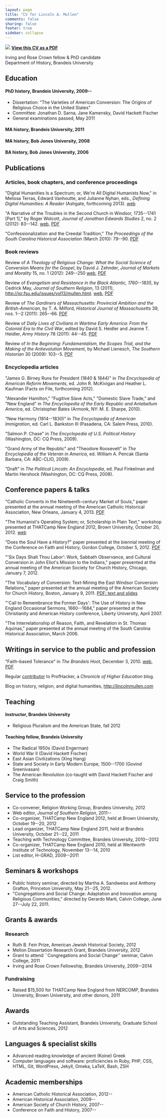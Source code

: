 ```yaml
---
layout: page
title: "CV for Lincoln A. Mullen"
comments: false
sharing: false
footer: true
sidebar: collapse
---
```


<img src="{{root_url}}/images/pdf.gif" style="border:0;" /> **[View this CV as a PDF]({{root_url}}/docs/Mullen-cv.pdf)** 

Irving and Rose Crown fellow \& PhD candidate  
Department of History, Brandeis University  

## Education

#### PhD history, Brandeis University, 2009--

+ Dissertation: "The Varieties of American Conversion: The Origins of 
Religious Choice in the United States"
+ Committee:  Jonathan D. Sarna, Jane Kamensky, David Hackett 
Fischer
+ General examinations passed, May 2011

#### MA history, Brandeis University, 2011

#### MA history, Bob Jones University, 2008

#### BA history, Bob Jones University, 2006

## Publications

### Articles, book chapters, and conference proceedings

"Digital Humanities Is a Spectrum; or, We're All Digital Humanists Now," 
in Melissa Terras, Edward Vanhoutte, and Julianne Nyhan, eds., *Defining 
Digital Humanities: A Reader* (Ashgate, forthcoming 2013).
[web]({{root_url}}/blog/digital-humanities-is-a-spectrum/)

"A Narrative of the Troubles in the Second Church in
Windsor, 1735--1741 [Part 1]," by Roger Wolcott, *Journal of Jonathan
Edwards Studies* 2, no. 2 (2012): 83--142.
[web](http://jestudies.yale.edu/index.php/journal/issue/view/19/showToc),
[PDF]({{root_url}}/docs/mullen.wolcott-narrative.pdf)

"Confessionalization and the Creedal Tradition," *The Proceedings of the
South Carolina Historical Association* (March 2010): 79--90.
[PDF]({{root_url}}/docs/confessionalization.pdf)

### Book reviews

Review of *A Theology of Religious Change: What the Social Science of
Conversion Means for the Gospel*, by David J. Zehnder, *Journal of
Markets and Morality* 15, no. 1 (2012): 249--250
[web]({{root_url}}/blog/theology-of-religious-change/),
[PDF]({{root_url}}/docs/reviewzehnder.pdf)

Review of *Evangelism and Resistance in the Black Atlantic, 1760--1835*,
by Cedrick May, *Journal of Southern Religion*, 13 (2011),
<http://jsr.fsu.edu/issues/vol13/mullen.html>.
[web](http://jsr.fsu.edu/issues/vol13/mullen.html),
[PDF]({{root_url}}docs/reviewmay.pdf)

Review of *The Gardiners of Massachusetts: Provincial Ambition and the
British-American*, by T. A. Milford, *Historical Journal of
Massachusetts* 39, nos. 1--2 (2011): 265--66.
[PDF]({{root_url}}/docs/reviewgardiners.pdf)

Review of *Daily Lives of Civilians in Wartime Early America: From the
Colonial Era to the Civil War*, edited by David S. Heidler and Jeanne T.
Heidler, *Army History* 78 (2011): 44--45.
[PDF]({{root_url}}docs/reviewdailylives.pdf)

Review of *In the Beginning: Fundamentalism, the Scopes Trial, and the
Making of the Antievolution Movement*, by Michael Lienesch, *The
Southern Historian* 30 (2009): 103--5.
[PDF]({{root_url}}/docs/reviewinthebeginning.pdf)

### Encyclopedia articles

"James G. Birney Runs for President (1840 & 1844)" in *The Encyclopedia
of American Reform Movements*, ed. John R. McKivigan and Heather L.
Kaufman (Facts on File, forthcoming 2012).

"Alexander Hamilton," "Fugitive Slave Acts," "Domestic Slave Trade," and
"New England" in *The Encyclopedia of the Early Republic and Antebellum
America*, ed. Christopher Bates (Armonk, NY: M. E. Sharpe, 2010).

"New Harmony (1814--1830)" in *The Encyclopedia of American
Immigration*, ed. Carl L. Bankston III (Pasadena, CA: Salem Press,
2010).

"Salmon P. Chase" in *The Encyclopedia of U.S. Political History*
(Washington, DC: CQ Press, 2009).

"Grand Army of the Republic" and "Theodore Roosevelt" in *The
Encyclopedia of the Veteran in America*, ed. William A. Pencak (Santa
Barbara, CA: ABC-CLIO, 2009).

"Draft" in *The Political Lincoln: An Encyclopedia*, ed. Paul Finkelman
and Martin Hershock (Washington, DC: CQ Press, 2008).

## Conference papers \& talks

"Catholic Converts in the Nineteenth-century Market of Souls," paper 
presented at the annual meeting of the American Catholic Historical 
Association, New Orleans, January 4, 2013.
[PDF]({{root_url}}/docs/Mullen.acha.2013.md.pdf)

"The Humanist's Operating System; or, Scholarship in Plain Text," 
workshop presented at THATCamp New England 2012, Brown University, 
October 20, 2012.
[web]({{root_url}}/blog/scholarship-in-plain-text/)

"Does the Soul Have a History?" paper presented at the biennial meeting 
of the Conference on Faith and History, Gordon College, October 5, 2012.
[PDF]({{root_url}}/docs/mullen.does-the-soul-have-a-history.pdf)

"'Six Days Shalt Thou Labor': Work, Sabbath Observance, and Cultural 
Conversion in John Eliot's Mission to the Indians," paper presented at 
the annual meeting of the American Society for Church History, Chicago, 
January 7, 2012.

<!--
Conference participant, THATCamp [The Humanities and Technology Camp]
AHA 2012, American Historical Association, January 5, 2012.\
-->

<!--
Conference organizer and participant, THATCamp [The Humanities and
Technology Camp] New England 2011, Brandeis University, October 21--22,
2011.
-->

"The Vocabulary of Conversion: Text-Mining the East Windsor Conversion
Relations," paper presented at the annual meeting of the American
Society for Church History, Boston, January 9, 2011.
[PDF: text and slides]({{root_url}}/docs/Mullen.Vocabulary-of-Conversion.pdf)

<!--
Conference organizer and participant, THATCamp [The Humanities and
Technology Camp] New England 2010, Wentworth Institute of Technology,
November 13--14, 2010.
-->

<!--
Conference participant, THATCamp [The Humanities and Technology Camp]
2010, George Mason University, May 22--23, 2010.
-->

"'Call to Remembrance the Former Days': The Use of History in New
England Occasional Sermons, 1660--1684," paper presented at the
Christianity and American History conference, Liberty University, April
2007.

"The Interrelationship of Reason, Faith, and Revelation in St. Thomas
Aquinas," paper presented at the annual meeting of the South Carolina
Historical Association, March 2006.

## Writings in service to the public and profession

"Faith-based Tolerance" in *The Brandeis Hoot*, December 3, 2010.
[web](http://thebrandeishoot.com/articles/9255),
[PDF]({{root_url}}/docs/faithbasedtolerance.pdf)

Regular 
[contributor](http://chronicle.com/blogs/profhacker/author/lmullen) to ProfHacker, a *Chronicle of Higher Education*
blog.

Blog on history, religion, and digital humanities,
<http://lincolnmullen.com>


## Teaching

#### Instructor, Brandeis University

+ Religious Pluralism and the American State, fall 2012

#### Teaching fellow, Brandeis University

+ The Radical 1950s (David Engerman)
+ World War II (David Hackett Fischer)
+ East Asian Civilizations (Xing Hang)
+ State and Society in Early Modern Europe, 1500--1700 (Govind Sreenivasan)
+ The American Revolution (co-taught with David Hackett 
Fischer and Craig Smith)

## Service to the profession


+ Co-convener, Religion Working Group, Brandeis University, 
2012
+ Web editor, *Journal of Southern Religion*, 2011--
+ Co-organizer, THATCamp New England 2012, held at Brown University,
October 19--20, 2012
+ Lead organizer, THATCamp New England 2011, held at Brandeis University, 
October 21--22, 2011
+ Teaching with Technology Committee, Brandeis University, 2010--2012
+ Co-organizer, THATCamp New England 2010, held at Wentworth Institute of 
Technology, November 13--14, 2010
+ List editor, H-GRAD, 2009--2011


## Seminars \& workshops

+ Public history seminar, directed by Martha A. Sandweiss and 
Anthony Grafton, Princeton University, May 21--25, 2012.
+ "Congregations and Social Change: Adaptation and Innovation among 
Religious Communities," directed by Gerardo Marti, Calvin College, June 
27--July 22, 2011.

## Grants \& awards

### Research 

+ Ruth B. Fein Prize, American Jewish Historical Society, 2012
+ Mellon Dissertation Research Grant, Brandeis University, 2012
+ Grant to attend ``Congregations and Social Change'' seminar, Calvin 
College, 2011 
+ Irving and Rose Crown Fellowship, Brandeis University, 2009--2014


### Fundraising

+ Raised $15,500 for THATCamp New England from NERCOMP, Brandeis 
University, Brown University, and other donors, 2011

## Awards 

+ Outstanding Teaching Assistant, Brandeis University, Graduate School of 
Arts and Sciences, 2012

## Languages \& specialist skills

+ Advanced reading knowledge of ancient (Koine) Greek
+ Computer languages and software: proficiencies in Ruby, PHP, CSS, HTML, Git, WordPress, Jekyll, Omeka, LaTeX, Bash, ZSH


## Academic memberships

+ American Catholic Historical Association, 2012--
+ American Historical Association, 2009--
+ American Society of Church History, 2007--
+ Conference on Faith and History, 2007--
